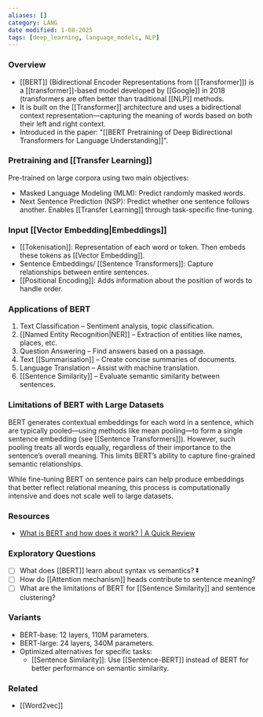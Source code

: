 ```yaml
---
aliases: []
category: LANG
date modified: 1-08-2025
tags: [deep_learning, language_models, NLP]
---
```

### Overview
* [[BERT]] (Bidirectional Encoder Representations from [[Transformer]]) is a [[transformer]]-based model developed by [[Google]] in 2018 (transformers are often better than traditional [[NLP]] methods.
* It is built on the [[Transformer]] architecture and uses a bidirectional context representation—capturing the meaning of words based on both their left and right context.
* Introduced in the paper: "[[BERT Pretraining of Deep Bidirectional Transformers for Language Understanding]]".

### Pretraining and [[Transfer Learning]]

Pre-trained on large corpora using two main objectives:
  * Masked Language Modeling (MLM): Predict randomly masked words.
  * Next Sentence Prediction (NSP): Predict whether one sentence follows another.
Enables [[Transfer Learning]] through task-specific fine-tuning.
### Input [[Vector Embedding|Embeddings]]

* [[Tokenisation]]: Representation of each word or token. Then embeds these tokens as [[Vector Embedding]].
* Sentence Embeddings/ [[Sentence Transformers]]: Capture relationships between entire sentences.
* [[Positional Encoding]]: Adds information about the position of words to handle order.

### Applications of BERT
1. Text Classification – Sentiment analysis, topic classification.
2. [[Named Entity Recognition|NER]] – Extraction of entities like names, places, etc.
3. Question Answering – Find answers based on a passage.
4. Text [[Summarisation]] – Create concise summaries of documents.
5. Language Translation – Assist with machine translation.
6. [[Sentence Similarity]] – Evaluate semantic similarity between sentences.

### Limitations of BERT with Large Datasets

BERT generates contextual embeddings for each word in a sentence, which are typically pooled—using methods like mean pooling—to form a single sentence embedding (see [[Sentence Transformers]]). However, such pooling treats all words equally, regardless of their importance to the sentence’s overall meaning. This limits BERT’s ability to capture fine-grained semantic relationships.

While fine-tuning BERT on sentence pairs can help produce embeddings that better reflect relational meaning, this process is computationally intensive and does not scale well to large datasets.
### Resources
* [What is BERT and how does it work? | A Quick Review](https://www.youtube.com/watch?v=6ahxPTLZxU8&list=PLcWfeUsAys2my8yUlOa6jEWB1-QbkNSUl&index=12)
### Exploratory Questions

* [ ] What does [[BERT]] learn about syntax vs semantics? ⏬
* [ ] How do [[Attention mechanism]] heads contribute to sentence meaning?
* [ ] What are the limitations of BERT for [[Sentence Similarity]] and sentence clustering?

### Variants
* BERT-base: 12 layers, 110M parameters.
* BERT-large: 24 layers, 340M parameters.
* Optimized alternatives for specific tasks:
	* [[Sentence Similarity]]: Use [[Sentence-BERT]] instead of BERT for better performance on semantic similarity.

### Related
- [[Word2vec]]